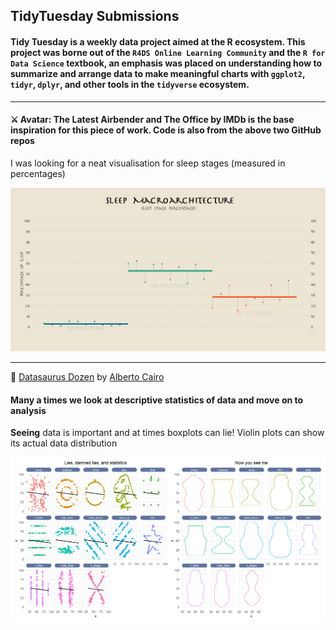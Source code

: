 ## TidyTuesday Submissions

#### Tidy Tuesday is a weekly data project aimed at the R ecosystem. This project was borne out of the `R4DS Online Learning Community` and the `R for Data Science` textbook, an emphasis was placed on understanding how to summarize and arrange data to make meaningful charts with `ggplot2`, `tidyr`, `dplyr`, and other tools in the `tidyverse` ecosystem.
---
#### ⚔️ Avatar: The Latest Airbender and The Office by IMDb is the base inspiration for this piece of work. Code is also from the above two GitHub repos

 I was looking for a neat visualisation for sleep stages (measured in percentages)

![Sleep percentages](https://github.com/rahulvenugopal/TidyTuesday/blob/master/images/sleep_architecture/final_plot.png)

---
🦕 [Datasaurus Dozen](https://github.com/rfordatascience/tidytuesday/blob/master/data/2020/2020-10-13/readme.md) by [Alberto Cairo](http://www.thefunctionalart.com/2016/08/download-datasaurus-never-trust-summary.html)

#### Many a times we look at descriptive statistics of data and move on to analysis
**Seeing** data is important and at times boxplots can lie!
Violin plots can show its actual data distribution

![Visualisation](https://github.com/rahulvenugopal/TidyTuesday/blob/master/images/dinosaurus/datasaurus.png)
